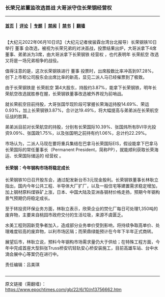 ### 长荣兄弟董监改选首战 大哥派守住长荣钢经营权

---

#### [首页](../../../..?n13756662) &nbsp;|&nbsp; [评论](../../../../../epoch-comment?n13756662) &nbsp;|&nbsp; [专题](../../../../../epoch-special?n13756662) &nbsp;|&nbsp; [禁闻](../../../../../epoch-news?n13756662) &nbsp;|&nbsp; [禁书](../../../../../books?n13756662) &nbsp;|&nbsp; [翻墙](https://github.com/gfw-breaker/nogfw/blob/master/README.md?n13756662)


<div class="column" id="artbody" itemprop="articleBody">
 <!-- article content begin -->
 <p>
  【大纪元2022年06月10日讯】（大纪元记者侯骏霖台湾台北报导）长荣钢铁10日举行
  <ok href="https://www.epochtimes.com/gb/tag/%E8%91%A3%E4%BA%8B.html">
   董事
  </ok>
  会改选，被视为长荣兄弟的对决首战，投票结果出炉，大哥派拿下4席董事、弟弟派为3席，由大哥派拿下长荣钢铁
  <ok href="https://www.epochtimes.com/gb/tag/%E7%BB%8F%E8%90%A5%E6%9D%83.html">
   经营权
  </ok>
  ，也代表明年
  <ok href="https://www.epochtimes.com/gb/tag/%E9%95%BF%E8%8D%A3%E8%88%AA%E7%A9%BA.html">
   长荣航空
  </ok>
  改选又将是一场兄弟相争的战役。
 </p>
 <p>
  值得注意的是，这次长荣钢铁进行
  <ok href="https://www.epochtimes.com/gb/tag/%E8%91%A3%E4%BA%8B.html">
   董事
  </ok>
  投票时，出席股数比率冲高到97.28%，创下上市柜公司股东会出席比率的新高，显见二派人马已经催票到了极致。
 </p>
 <p>
  由于长荣钢铁是
  <ok href="https://www.epochtimes.com/gb/tag/%E9%95%BF%E8%8D%A3%E8%88%AA%E7%A9%BA.html">
   长荣航空
  </ok>
  第4大股东，持股约3.87%，能拿下长荣钢铁，明年长荣航空改选就胜券在握，长荣钢铁董事改选被外界视为前哨战。
 </p>
 <p>
  就长荣航空目前持股，大哥张国华现阶段可掌握长荣海运持股14.69%、荣运0.93%，加上长荣钢铁3.87%，合计达19.49%，将大幅提高与弟弟派在长荣航空征战的胜算。
 </p>
 <p>
  弟弟派目前对长荣航空的持股，分别有长荣国际10.39%、张国炜所有BVI华光投资9.09%、张国政1.75%，以及张国明之前持有约1.06%，总计约22.29%。
 </p>
 <p>
  市场认为，二派人马现在要将重兵集结在巴拿马长荣国际EIS，假设能拿下巴拿马长荣国际的常任董事长（Permanent President，简称PP），就能顺利获取长荣海运、长荣国际储运的
  <ok href="https://www.epochtimes.com/gb/tag/%E7%BB%8F%E8%90%A5%E6%9D%83.html">
   经营权
  </ok>
  。
 </p>
 <h4>
  长荣钢：今年钢构市场将稳定成长
 </h4>
 <p>
  长荣钢铁10日召开股东会，通过配发新台币3元现金股利。长荣钢铁董事长林耿立指出，国内今年公共工程、半导体大厂扩厂，以及一般住宅等建置需求稳定增加，加上钢材原料煤铁矿上涨，日本、中国大陆及亚洲各钢材价格走扬，预期今年钢构景气预期仍将稳定成长。
 </p>
 <p>
  至于转投资环保业务方面，林耿立表示，欣荣企业的焚化厂每日可处理1,350吨的废弃物，主要来自桃园市政府交付的生活垃圾，来源不虞匮乏。
 </p>
 <p>
  水美工程则因新竞争者加入，造成部分业务单价受到影响，将持续争取高单价、处理难度较高的废弃物，以利市场区隔；而荣鼎绿能预计在今年下半年正式商转。
 </p>
 <p>
  展望后市，林耿立说，预料今年钢构市场需求量仍大于供给；在特殊工程方面，今年中完成首座大型斜张Truss桥安坑轻轨安心桥安装施工，目前高雄车站、台中水湳会展中心等案仍在进行中。
 </p>
 <p>
  责任编辑：吕美琪
 </p>
 <!-- article content end -->
</div>


---

原文链接（需翻墙）：https://www.epochtimes.com/gb/22/6/10/n13756662.htm